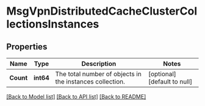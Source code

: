 # MsgVpnDistributedCacheClusterCollectionsInstances

## Properties
Name | Type | Description | Notes
------------ | ------------- | ------------- | -------------
**Count** | **int64** | The total number of objects in the instances collection. | [optional] [default to null]

[[Back to Model list]](../README.md#documentation-for-models) [[Back to API list]](../README.md#documentation-for-api-endpoints) [[Back to README]](../README.md)

